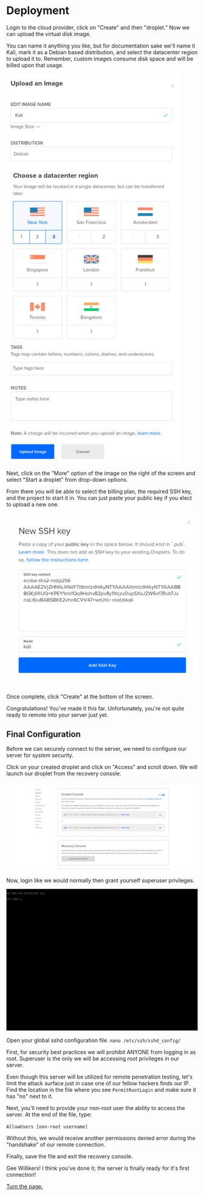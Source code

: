 # Deployment

Login to the cloud provider, click on "Create" and then "droplet." Now we can upload the virtual disk image.

You can name it anything you like, but for documentation sake we'll name it Kali, mark it as a Debian based distribution, and select the datacenter region to upload it to. Remember, custom images consume disk space and will be billed upon that usage.

![droplet upload](/Images/Deployment/Droplet_upload.png)

Next, click on the "More" option of the image on the right of the screen and select "Start a droplet" from drop-down options.

From there you will be able to select the billing plan, the required SSH key, and the project to start it in. You can just paste your public key if you elect to upload a new one.

![publickey](/Images/Deployment/SSH_public_key.png)

Once complete, click "Create" at the bottom of the screen.

Congratulations! You've made it this far. Unfortunately, you're not quite ready to remote into your server just yet.

## Final Configuration

Before we can securely connect to the server, we need to configure our server for system security.

Click on your created droplet and click on "Access" and scroll down. We will launch our droplet from the recovery console.

![recovery console](/Images/Deployment/Recovery_console.png)


Now, login like we would normally then grant yourself superuser privileges.

![login](/Images/Predeployment/LoginConsole.png)

Open your global sshd configuration file. `nano /etc/ssh/sshd_config/`

First, for security best practices we will prohibit ANYONE from logging in as root. Superuser is the only we will be accessing root privileges in our server.

Even though this server will be utilized for remote penetration testing, let's limit the attack surface just in case one of our fellow hackers finds our IP. Find the location in the file where you see `PermitRootLogin` and make sure it has "no" next to it.

Next, you'll need to provide your non-root user the ability to access the server. At the end of the file, type:

`AllowUsers [non-root username]` 

Without this, we would receive another permissions denied error during the "handshake" of our remote connection.

Finally, save the file and exit the recovery console.

Gee Willikers! I think you've done it; the server is finally ready for it's first connection!


[Turn the page.](post-deployment.md)